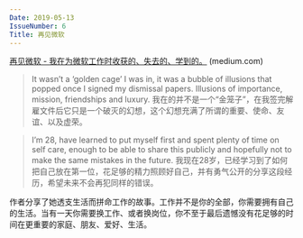 ```yaml
---
Date: 2019-05-13
IssueNumber: 6
Title: 再见微软
---
```


[再见微软 - 我在为微软工作时收获的、失去的、学到的。](https://medium.com/@alicjaes/saying-goodbye-to-microsoft-bb5db8662656) (medium.com)

> It wasn’t a ‘golden cage’ I was in, it was a bubble of illusions that popped once I signed my dismissal papers. Illusions of importance, mission, friendships and luxury.
> 我在的并不是一个“金笼子”，在我签完解雇文件后它只是一个破灭的幻想，这个幻想充满了所谓的重要、使命、友谊、以及虚荣。


> I’m 28, have learned to put myself first and spent plenty of time on self care, enough to be able to share this publicly and hopefully not to make the same mistakes in the future.
> 我现在28岁，已经学习到了如何把自己放在第一位，花足够的精力照顾好自己，并有勇气公开的分享这段经历，希望未来不会再犯同样的错误。

作者分享了她透支生活而拼命工作的故事。工作并不是你的全部，你需要拥有自己的生活。当有一天你需要换工作、或者换岗位，你不至于最后遗憾没有花足够的时间在更重要的家庭、朋友、爱好、生活。